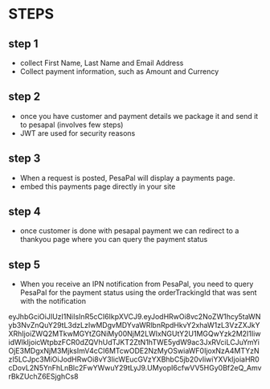 # STEPS

## step 1
- collect First Name, Last Name and Email Address
- Collect payment information, such as Amount and Currency

## step 2
- once you have customer and payment details we package it and send it to pesapal (involves few steps)
- JWT are used for security reasons

## step 3

- When a request is posted, PesaPal will display a payments page.
- embed this payments page directly in your site

## step 4
- once customer is done with pesapal payment we can redirect to a thankyou page where you can query the payment status

## step 5
- When you receive an IPN notification from PesaPal, you need to query PesaPal for the payment status using the orderTrackingId that was sent with the notification

eyJhbGciOiJIUzI1NiIsInR5cCI6IkpXVCJ9.eyJodHRwOi8vc2NoZW1hcy5taWNyb3NvZnQuY29tL3dzLzIwMDgvMDYvaWRlbnRpdHkvY2xhaW1zL3VzZXJkYXRhIjoiZWQ2MTkwMGYtZGNiMy00NjM2LWIxNGUtY2U1MGQwYzk2M2I1IiwidWlkIjoicWtpbzFCR0dZQVhUdTJKT2ZtN1hTWE5ydW9ac3JxRVciLCJuYmYiOjE3MDgxNjM3MjksImV4cCI6MTcwODE2NzMyOSwiaWF0IjoxNzA4MTYzNzI5LCJpc3MiOiJodHRwOi8vY3licWEucGVzYXBhbC5jb20vIiwiYXVkIjoiaHR0cDovL2N5YnFhLnBlc2FwYWwuY29tLyJ9.UMyopI6cfwVV5HGy0Bf2eQ_AmvrBkZUchZ6ESjghCs8